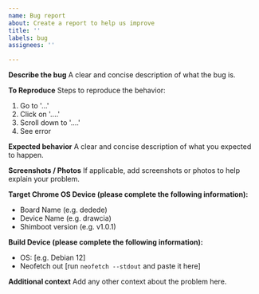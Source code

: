 ```yaml
---
name: Bug report
about: Create a report to help us improve
title: ''
labels: bug
assignees: ''

---
```


**Describe the bug**
A clear and concise description of what the bug is.

**To Reproduce**
Steps to reproduce the behavior:
1. Go to '...'
2. Click on '....'
3. Scroll down to '....'
4. See error

**Expected behavior**
A clear and concise description of what you expected to happen.

**Screenshots / Photos**
If applicable, add screenshots or photos to help explain your problem.

**Target Chrome OS Device (please complete the following information):**
 - Board Name (e.g. dedede)
 - Device Name (e.g. drawcia)
 - Shimboot version (e.g. v1.0.1) 

**Build Device (please complete the following information):**
 - OS: [e.g. Debian 12]
 - Neofetch out [run `neofetch --stdout` and paste it here]

**Additional context**
Add any other context about the problem here.
